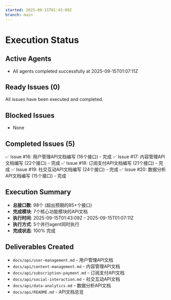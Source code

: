 ```yaml
---
started: 2025-09-15T01:43:09Z
branch: main
---
```


# Execution Status

## Active Agents
- All agents completed successfully at 2025-09-15T01:07:11Z

## Ready Issues (0)
All issues have been executed and completed.

## Blocked Issues
- None

## Completed Issues (5)
✅ Issue #16: 用户管理API文档编写 (16个接口) - 完成
✅ Issue #17: 内容管理API文档编写 (22个接口) - 完成
✅ Issue #18: 订阅支付API文档编写 (21个接口) - 完成
✅ Issue #19: 社交互动API文档编写 (24个接口) - 完成
✅ Issue #20: 数据分析API文档编写 (15个接口) - 完成

## Execution Summary
- **总接口数**: 98个 (超出预期的85+个接口)
- **完成模块**: 7个核心功能模块的API文档
- **执行时间**: 2025-09-15T01:43:09Z - 2025-09-15T01:07:11Z
- **执行方式**: 5个并行agent同时执行
- **完成状态**: 100% 完成

## Deliverables Created
- `docs/api/user-management.md` - 用户管理API文档
- `docs/api/content-management.md` - 内容管理API文档
- `docs/api/subscription-payment.md` - 订阅支付API文档
- `docs/api/social-interaction.md` - 社交互动API文档
- `docs/api/data-analytics.md` - 数据分析API文档
- `docs/api/README.md` - API文档总览